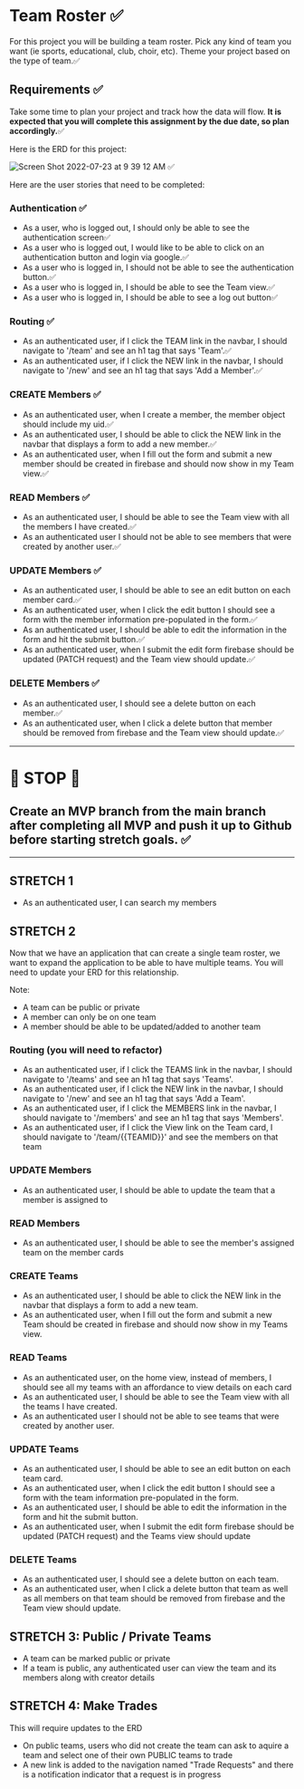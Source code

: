 # Team Roster ✅
For this project you will be building a team roster.  Pick any kind of team you want (ie sports, educational, club, choir, etc).  Theme your project based on the type of team.✅

## Requirements ✅
Take some time to plan your project and track how the data will flow. **It is expected that you will complete this assignment by the due date, so plan accordingly.**✅

Here is the ERD for this project:

![Screen Shot 2022-07-23 at 9 39 12 AM](https://user-images.githubusercontent.com/29741570/180609833-7f231bf4-42a5-4f0a-b8b1-fae1c78cffc4.png) ✅

Here are the user stories that need to be completed:
### Authentication ✅
* As a user, who is logged out, I should only be able to see the authentication screen✅
* As a user who is logged out, I would like to be able to click on an authentication button and login via google.✅
* As a user who is logged in, I should not be able to see the authentication button.✅
* As a user who is logged in, I should be able to see the Team view.✅
* As a user who is logged in, I should be able to see a log out button✅

### Routing ✅
* As an authenticated user, if I click the TEAM link in the navbar, I should navigate to '/team' and see an h1 tag that says 'Team'.✅
* As an authenticated user, if I click the NEW link in the navbar, I should navigate to '/new' and see an h1 tag that says 'Add a Member'.✅

### CREATE Members ✅
* As an authenticated user, when I create a member, the member object should include my uid.✅
* As an authenticated user, I should be able to click the NEW link in the navbar that displays a form to add a new member.✅
* As an authenticated user, when I fill out the form and submit a new member should be created in firebase and should now show in my Team view.✅

### READ Members ✅
* As an authenticated user, I should be able to see the Team view with all the members I have created.✅
* As an authenticated user I should not be able to see members that were created by another user.✅

### UPDATE Members ✅
* As an authenticated user, I should be able to see an edit button on each member card.✅
* As an authenticated user, when I click the edit button I should see a form with the member information pre-populated in the form.✅
* As an authenticated user, I should be able to edit the information in the form and hit the submit button.✅
* As an authenticated user, when I submit the edit form firebase should be updated (PATCH request) and the Team view should update.✅

### DELETE Members ✅
* As an authenticated user, I should see a delete button on each member.✅
* As an authenticated user, when I click a delete button that member should be removed from firebase and the Team view should update.✅

---

# :red_circle: STOP :red_circle:
## Create an MVP branch from the main branch after completing all MVP and push it up to Github before starting stretch goals. ✅

---

## STRETCH 1
* As an authenticated user, I can search my members

## STRETCH 2
Now that we have an application that can create a single team roster, we want to expand the application to be able to have multiple teams. You will need to update your ERD for this relationship.

Note: 
- A team can be public or private
- A member can only be on one team
- A member should be able to be updated/added to another team

### Routing (you will need to refactor)
* As an authenticated user, if I click the TEAMS link in the navbar, I should navigate to '/teams' and see an h1 tag that says 'Teams'.
* As an authenticated user, if I click the NEW link in the navbar, I should navigate to '/new' and see an h1 tag that says 'Add a Team'.
* As an authenticated user, if I click the MEMBERS link in the navbar, I should navigate to '/members' and see an h1 tag that says 'Members'.
* As an authenticated user, if I click the View link on the Team card, I should navigate to '/team/{{TEAMID}}' and see the members on that team

### UPDATE Members
* As an authenticated user, I should be able to update the team that a member is assigned to

### READ Members
* As an authenticated user, I should be able to see the member's assigned team on the member cards

### CREATE Teams
* As an authenticated user, I should be able to click the NEW link in the navbar that displays a form to add a new team.
* As an authenticated user, when I fill out the form and submit a new Team should be created in firebase and should now show in my Teams view.

### READ Teams
* As an authenticated user, on the home view, instead of members, I should see all my teams with an affordance to view details on each card
* As an authenticated user, I should be able to see the Team view with all the teams I have created.
* As an authenticated user I should not be able to see teams that were created by another user.

### UPDATE Teams
* As an authenticated user, I should be able to see an edit button on each team card.
* As an authenticated user, when I click the edit button I should see a form with the team information pre-populated in the form.
* As an authenticated user, I should be able to edit the information in the form and hit the submit button.
* As an authenticated user, when I submit the edit form firebase should be updated (PATCH request) and the Teams view should update

### DELETE Teams
* As an authenticated user, I should see a delete button on each team.
* As an authenticated user, when I click a delete button that team as well as all members on that team should be removed from firebase and the Team view should update.

## STRETCH 3: Public / Private Teams
* A team can be marked public or private
* If a team is public, any authenticated user can view the team and its members along with creator details

## STRETCH 4: Make Trades
This will require updates to the ERD

* On public teams, users who did not create the team can ask to aquire a team and select one of their own PUBLIC teams to trade
* A new link is added to the navigation named "Trade Requests" and there is a notification indicator that a request is in progress
